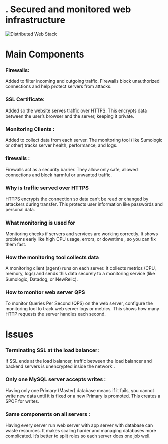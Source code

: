 # . Secured and monitored web infrastructure
![Distributed Web Stack](https://i.imgur.com/omoNaEG.png) 
 # Main Components
  ### Firewalls:
Added to filter incoming and outgoing traffic. Firewalls block unauthorized connections and help protect servers from attacks.
 ### SSL Certificate:
Added so the website serves traffic over HTTPS. This encrypts data between the user’s browser and the server, keeping it private.
 ### Monitoring Clients :
Added to collect data from each server. The monitoring tool (like Sumologic or other) tracks server health, performance, and logs.
 ### firewalls :
Firewalls act as a security barrier. They allow only safe, allowed connections and block harmful or unwanted traffic.
 ### Why is traffic served over HTTPS
HTTPS encrypts the connection so data can’t be read or changed by attackers during transfer. This protects user information like passwords and personal data.
 ###  What monitoring is used for
Monitoring checks if servers and services are working correctly. It shows problems early like high CPU usage, errors, or downtime , so you can fix them fast.
### How the monitoring tool collects data
A monitoring client (agent) runs on each server. It collects metrics (CPU, memory, logs) and sends this data securely to a monitoring service (like Sumologic, Datadog, or NewRelic).
### How to monitor web server QPS
To monitor Queries Per Second (QPS) on the web server, configure the monitoring tool to track web server logs or metrics. This shows how many HTTP requests the server handles each second.
# Issues 
### Terminating SSL at the load balancer:
If SSL ends at the load balancer, traffic between the load balancer and backend servers is unencrypted inside the network .
### Only one MySQL server accepts writes :
Having only one Primary (Master) database means if it fails, you cannot write new data until it is fixed or a new Primary is promoted. This creates a SPOF for writes.
###  Same components on all servers :
Having every server run web server with app server with  database can waste resources. It makes scaling harder and managing databases more complicated. It’s better to split roles so each server does one job well.
